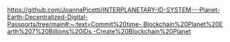 


https://github.com/JoannaPicetti/INTERPLANETARY-ID-SYSTEM---Planet-Earth-Decentralized-Digital-Passports/tree/main#:~:text=Commit%20time-,Blockchain%20Planet%20Earth%207%20Billions%20IDs,-Create%20Blockchain%20Planet
